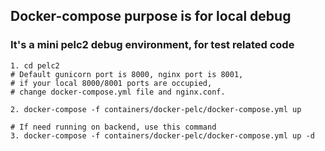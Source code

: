 ## Docker-compose purpose is for local debug

### It's a mini pelc2 debug environment, for test related code 
```text
1. cd pelc2
# Default gunicorn port is 8000, nginx port is 8001, 
# if your local 8000/8001 ports are occupied,
# change docker-compose.yml file and nginx.conf.

2. docker-compose -f containers/docker-pelc/docker-compose.yml up

# If need running on backend, use this command
3. docker-compose -f containers/docker-pelc/docker-compose.yml up -d
```